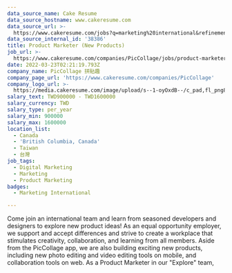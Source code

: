 ```yaml
---
data_source_name: Cake Resume
data_source_hostname: www.cakeresume.com
data_source_url: >-
  https://www.cakeresume.com/jobs?q=marketing%20international&refinementList%5Blang_name%5D%5B0%5D=English&refinementList%5Bsalary_type%5D=per_year&range%5Bsalary_range%5D%5Bmin%5D=1000000
data_source_internal_id: '38386'
title: Product Marketer (New Products)
job_url: >-
  https://www.cakeresume.com/companies/PicCollage/jobs/product-marketer-newproducts
date: 2022-03-23T02:21:19.793Z
company_name: PicCollage 拼貼趣
company_page_url: 'https://www.cakeresume.com/companies/PicCollage'
company_logo_url: >-
  https://media.cakeresume.com/image/upload/s--1-oyOxdB--/c_pad,fl_png8,h_200,w_200/v1644811715/zvbx6qkf4ad4ufkxjzj7.png
salary_text: TWD900000 - TWD1600000
salary_currency: TWD
salary_type: per_year
salary_min: 900000
salary_max: 1600000
location_list:
  - Canada
  - 'British Columbia, Canada'
  - Taiwan
  - 台灣
job_tags:
  - Digital Marketing
  - Marketing
  - Product Marketing
badges:
  - Marketing International

---
```


Come join an international team and learn from seasoned developers and designers to explore new product ideas! As an equal opportunity employer, we support and accept differences and strive to create a workplace that stimulates creativity, collaboration, and learning from all members. Aside from the PicCollage app, we are also building exciting new products, including new photo editing and video editing tools on mobile, and collaboration tools on web. As a Product Marketer in our "Explore" team,